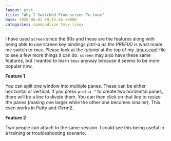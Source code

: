 ```yaml
---
layout: post
title: "Why I Switched From screen To tmux"
date: 2020-06-01 19:12:18 +0000
categories: commandline tmux linux
---
```


I have used `screen` since the 90s and these are the features along with being able to use screen key bindings *(ctrl-a as the PREFIX)* is what made me switch to `tmux`.  Please look at the *tutorial* at the top of my [.tmux.conf](https://github.com/jftuga/universe/blob/master/tmux.conf) file to see a few more things it can do.  `screen` may also have these same features, but I wanted to learn `tmux` anyway because it seems to be more popular now.

**Feature 1**

You can split one window into multiple panes. These can be either horizontal or vertical.  If you press `prefix "` to create two horizontal panes, there will be a line to divide them. You can then click on that line to resize the panes (making one larger while the other one becomes smaller). This even works in Putty and iTerm2.

**Feature 2**

Two people can attach to the same session.  I could see this being useful in a training or troubleshooting scenario.

